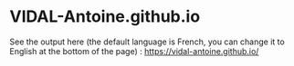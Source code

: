 # VIDAL-Antoine.github.io

See the output here (the default language is French, you can change it to English at the bottom of the page) : https://vidal-antoine.github.io/
